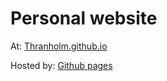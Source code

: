 # Personal website

At: [Thranholm.github.io](http://www.Thranholm.github.io)

Hosted by: [Github pages](https://pages.github.com/)
